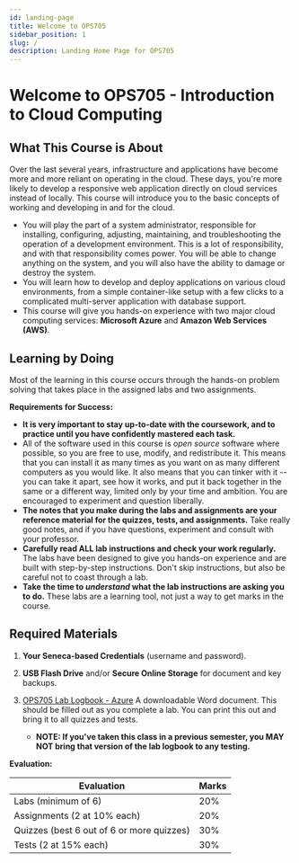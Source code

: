 ```yaml
---
id: landing-page
title: Welcome to OPS705
sidebar_position: 1
slug: /
description: Landing Home Page for OPS705
---
```


# Welcome to OPS705 - Introduction to Cloud Computing

## What This Course is About

Over the last several years, infrastructure and applications have become more and more reliant on operating in the cloud. These days, you're more likely to develop a responsive web application directly on cloud services instead of locally. This course will introduce you to the basic concepts of working and developing in and for the cloud.


  - You will play the part of a system administrator, responsible for installing, configuring, adjusting, maintaining, and troubleshooting the operation of a development environment. This is a lot of responsibility, and with that responsibility comes power. You will be able to change anything on the system, and you will also have the ability to damage or destroy the system.
  - You will learn how to develop and deploy applications on various cloud environments, from a simple container-like setup with a few clicks to a complicated multi-server application with database support.
  - This course will give you hands-on experience with two major cloud computing services: **Microsoft Azure** and **Amazon Web Services (AWS)**.

## Learning by Doing

Most of the learning in this course occurs through the hands-on problem solving that takes place in the assigned labs and two assignments.

**Requirements for Success:**

  - **It is very important to stay up-to-date with the coursework, and to practice until you have confidently mastered each task.**
  - All of the software used in this course is _open source_ software where possible, so you are free to use, modify, and redistribute it. This means that you can install it as many times as you want on as many different computers as you would like. It also means that you can tinker with it -- you can take it apart, see how it works, and put it back together in the same or a different way, limited only by your time and ambition. You are encouraged to experiment and question liberally.
  - **The notes that you make during the labs and assignments are your reference material for the quizzes, tests, and assignments.** Take really good notes, and if you have questions, experiment and consult with your professor.
  - **Carefully read ALL lab instructions and check your work regularly.** The labs have been designed to give you hands-on experience and are built with step-by-step instructions. Don't skip instructions, but also be careful not to coast through a lab.
  - **Take the time to *understand* what the lab instructions are asking you to do.** These labs are a learning tool, not just a way to get marks in the course.

## Required Materials

1. **Your Seneca-based Credentials** (username and password).
3. **USB Flash Drive** and/or **Secure Online Storage** for document and key backups.
4. [OPS705 Lab Logbook - Azure](/files/azure-logbook.docx) A downloadable Word document. This should be filled out as you complete a lab. You can print this out and bring it to all quizzes and tests.

 
      - **NOTE: If you've taken this class in a previous semester, you MAY NOT bring that version of the lab logbook to any testing.**

**Evaluation:**

| **Evaluation** | **Marks** |
| --- | --- |
| Labs (minimum of 6)  | 20% |
| Assignments (2 at 10% each) | 20% |
| Quizzes (best 6 out of 6 or more quizzes) | 30% |
| Tests (2 at 15% each) | 30% |
